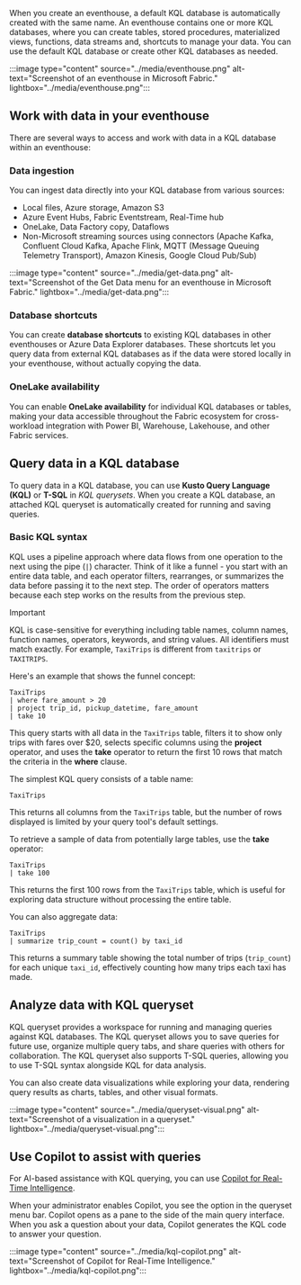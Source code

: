When you create an eventhouse, a default KQL database is automatically created with the same name. An eventhouse contains one or more KQL databases, where you can create tables, stored procedures, materialized views, functions, data streams and, shortcuts to manage your data. You can use the default KQL database or create other KQL databases as needed.

:::image type="content" source="../media/eventhouse.png" alt-text="Screenshot of an eventhouse in Microsoft Fabric." lightbox="../media/eventhouse.png":::

## Work with data in your eventhouse

There are several ways to access and work with data in a KQL database within an eventhouse:

### Data ingestion

You can ingest data directly into your KQL database from various sources:

- Local files, Azure storage, Amazon S3
- Azure Event Hubs, Fabric Eventstream, Real-Time hub
- OneLake, Data Factory copy, Dataflows  
- Non-Microsoft streaming sources using connectors (Apache Kafka, Confluent Cloud Kafka, Apache Flink, MQTT (Message Queuing Telemetry Transport), Amazon Kinesis, Google Cloud Pub/Sub)

:::image type="content" source="../media/get-data.png" alt-text="Screenshot of the Get Data menu for an eventhouse in Microsoft Fabric." lightbox="../media/get-data.png":::

### Database shortcuts

You can create **database shortcuts** to existing KQL databases in other eventhouses or Azure Data Explorer databases. These shortcuts let you query data from external KQL databases as if the data were stored locally in your eventhouse, without actually copying the data.

### OneLake availability

You can enable **OneLake availability** for individual KQL databases or tables, making your data accessible throughout the Fabric ecosystem for cross-workload integration with Power BI, Warehouse, Lakehouse, and other Fabric services.

## Query data in a KQL database

To query data in a KQL database, you can use **Kusto Query Language (KQL)** or **T-SQL** in *KQL querysets*. When you create a KQL database, an attached KQL queryset is automatically created for running and saving queries.

### Basic KQL syntax

KQL uses a pipeline approach where data flows from one operation to the next using the pipe (`|`) character. Think of it like a funnel - you start with an entire data table, and each operator filters, rearranges, or summarizes the data before passing it to the next step. The order of operators matters because each step works on the results from the previous step.

> [!IMPORTANT]
> KQL is case-sensitive for everything including table names, column names, function names, operators, keywords, and string values. All identifiers must match exactly. For example, `TaxiTrips` is different from `taxitrips` or `TAXITRIPS`.

Here's an example that shows the funnel concept:

```kql
TaxiTrips
| where fare_amount > 20
| project trip_id, pickup_datetime, fare_amount
| take 10
```

This query starts with all data in the `TaxiTrips` table, filters it to show only trips with fares over $20, selects specific columns using the **project** operator, and uses the **take** operator to return the first 10 rows that match the criteria in the **where** clause.

The simplest KQL query consists of a table name:

```kql
TaxiTrips
```

This returns all columns from the `TaxiTrips` table, but the number of rows displayed is limited by your query tool's default settings.

To retrieve a sample of data from potentially large tables, use the **take** operator:

```kql
TaxiTrips
| take 100
```

This returns the first 100 rows from the `TaxiTrips` table, which is useful for exploring data structure without processing the entire table.

You can also aggregate data:

```kql
TaxiTrips
| summarize trip_count = count() by taxi_id
```

This returns a summary table showing the total number of trips (`trip_count`) for each unique `taxi_id`, effectively counting how many trips each taxi has made.

## Analyze data with KQL queryset

KQL queryset provides a workspace for running and managing queries against KQL databases. The KQL queryset allows you to save queries for future use, organize multiple query tabs, and share queries with others for collaboration. The KQL queryset also supports T-SQL queries, allowing you to use T-SQL syntax alongside KQL for data analysis.

You can also create data visualizations while exploring your data, rendering query results as charts, tables, and other visual formats.

:::image type="content" source="../media/queryset-visual.png" alt-text="Screenshot of a visualization in a queryset." lightbox="../media/queryset-visual.png":::

## Use Copilot to assist with queries

For AI-based assistance with KQL querying, you can use [Copilot for Real-Time Intelligence](/fabric/get-started/copilot-real-time-intelligence?azure-portal=true).

When your administrator enables Copilot, you see the option in the queryset menu bar. Copilot opens as a pane to the side of the main query interface. When you ask a question about your data, Copilot generates the KQL code to answer your question.

:::image type="content" source="../media/kql-copilot.png" alt-text="Screenshot of Copilot for Real-Time Intelligence." lightbox="../media/kql-copilot.png":::
